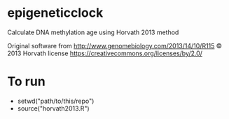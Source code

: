 # epigeneticclock
Calculate DNA methylation age using Horvath 2013 method

Original software from http://www.genomebiology.com/2013/14/10/R115 © 2013 Horvath license https://creativecommons.org/licenses/by/2.0/

# To run

  - setwd("path/to/this/repo")
  - source("horvath2013.R")

